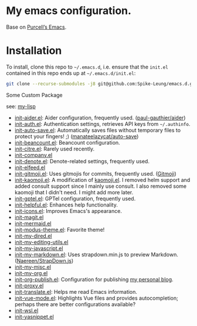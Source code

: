# My emacs configuration.

Base on [Purcell’s Emacs](https://github.com/purcell/emacs.d).

# Installation

To install, clone this repo to `~/.emacs.d`, i.e. ensure that the `init.el` contained in this repo ends up at `~/.emacs.d/init.el`:

```bash
git clone --recurse-submodules -j8 git@github.com:Spike-Leung/emacs.d.git ~/.emacs.d
```

Some Custom Package

see: [my-lisp](https://github.com/Spike-Leung/emacs.d/tree/main/lisp/my-lisp)

- [init-aider.el](https://github.com/Spike-Leung/emacs.d/tree/main/lisp/my-lisp/init-aider.el): Aider configuration, frequently used. ([paul-gauthier/aider](https://github.com/paul-gauthier/aider))
- [init-auth.el](https://github.com/Spike-Leung/emacs.d/tree/main/lisp/my-lisp/init-auth.el): Authentication settings, retrieves API keys from `~/.authinfo`.
- [init-auto-save.el](https://github.com/Spike-Leung/emacs.d/tree/main/lisp/my-lisp/init-auto-save.el): Automatically saves files without temporary files to protect your fingers! ;) ([manateelazycat/auto-save](https://github.com/manateelazycat/auto-save))
- [init-beancount.el](https://github.com/Spike-Leung/emacs.d/tree/main/lisp/my-lisp/init-beancount.el): Beancount configuration.
- [init-citre.el](https://github.com/Spike-Leung/emacs.d/tree/main/lisp/my-lisp/init-citre.el): Rarely used recently.
- [init-company.el](https://github.com/Spike-Leung/emacs.d/tree/main/lisp/my-lisp/init-company.el)
- [init-denote.el](https://github.com/Spike-Leung/emacs.d/tree/main/lisp/my-lisp/init-denote.el): Denote-related settings, frequently used.
- [init-elfeed.el](https://github.com/Spike-Leung/emacs.d/tree/main/lisp/my-lisp/init-elfeed.el)
- [init-gitmoji.el](https://github.com/Spike-Leung/emacs.d/tree/main/lisp/my-lisp/init-gitmoji.el): Uses gitmojis for commits, frequently used. ([Gitmoji](https://github.com/carloscuesta/gitmoji))
- [init-kaomoji.el](https://github.com/Spike-Leung/emacs.d/tree/main/lisp/my-lisp/init-kaomoji.el): A modification of [kaomoji.el](https://github.com/kuanyui/kaomoji.el). I removed helm support and added consult support since I mainly use consult. I also removed some kaomoji that I didn't need. I might add more later.
- [init-gptel.el](https://github.com/Spike-Leung/emacs.d/tree/main/lisp/my-lisp/init-gptel.el): GPTel configuration, frequently used.
- [init-helpful.el](https://github.com/Spike-Leung/emacs.d/tree/main/lisp/my-lisp/init-helpful.el): Enhances help functionality.
- [init-icons.el](https://github.com/Spike-Leung/emacs.d/tree/main/lisp/my-lisp/init-icons.el): Improves Emacs's appearance.
- [init-magit.el](https://github.com/Spike-Leung/emacs.d/tree/main/lisp/my-lisp/init-magit.el)
- [init-mermaid.el](https://github.com/Spike-Leung/emacs.d/tree/main/lisp/my-lisp/init-mermaid.el)
- [init-modus-theme.el](https://github.com/Spike-Leung/emacs.d/tree/main/lisp/my-lisp/init-modus-theme.el): Favorite theme!
- [init-my-dired.el](https://github.com/Spike-Leung/emacs.d/tree/main/lisp/my-lisp/init-my-dired.el)
- [init-my-editing-utils.el](https://github.com/Spike-Leung/emacs.d/tree/main/lisp/my-lisp/init-my-editing-utils.el)
- [init-my-javascript.el](https://github.com/Spike-Leung/emacs.d/tree/main/lisp/my-lisp/init-my-javascript.el)
- [init-my-markdown.el](https://github.com/Spike-Leung/emacs.d/tree/main/lisp/my-lisp/init-my-markdown.el): Uses strapdown.min.js to preview Markdown. ([Naereen/StrapDown.js](https://github.com/Naereen/StrapDown.js))
- [init-my-misc.el](https://github.com/Spike-Leung/emacs.d/tree/main/lisp/my-lisp/init-my-misc.el)
- [init-my-org.el](https://github.com/Spike-Leung/emacs.d/tree/main/lisp/my-lisp/init-my-org.el)
- [init-org-publish.el](https://github.com/Spike-Leung/emacs.d/tree/main/lisp/my-lisp/init-org-publish.el): Configuration for publishing [my personal blog](https://taxodium.ink).
- [init-proxy.el](https://github.com/Spike-Leung/emacs.d/tree/main/lisp/my-lisp/init-proxy.el)
- [init-translate.el](https://github.com/Spike-Leung/emacs.d/tree/main/lisp/my-lisp/init-translate.el): Helps me read Emacs information.
- [init-vue-mode.el](https://github.com/Spike-Leung/emacs.d/tree/main/lisp/my-lisp/init-vue-mode.el): Highlights Vue files and provides autocompletion; perhaps there are better configurations available?
- [init-wsl.el](https://github.com/Spike-Leung/emacs.d/tree/main/lisp/my-lisp/init-wsl.el)
- [init-yasnippet.el](https://github.com/Spike-Leung/emacs.d/tree/main/lisp/my-lisp/init-yasnippet.el)
